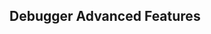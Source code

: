 ## Debugger Advanced Features

<!inputFile|path=breakpoint-explorer.md!>

<!inputFile|path=debugger-extensions.md!>

<!inputFile|path=advanced-commands.md!>

<!inputFile|path=object-centric-breakpoints.md!>